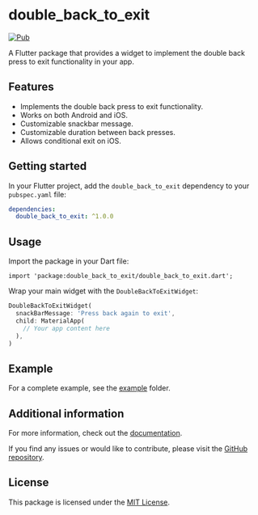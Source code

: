 # double_back_to_exit

[![Pub](https://img.shields.io/pub/v/double_back_to_exit.svg)](https://pub.dev/packages/double_back_to_exit)

A Flutter package that provides a widget to implement the double back press to exit functionality in your app.

## Features

- Implements the double back press to exit functionality.
- Works on both Android and iOS.
- Customizable snackbar message.
- Customizable duration between back presses.
- Allows conditional exit on iOS.

## Getting started

In your Flutter project, add the `double_back_to_exit` dependency to your `pubspec.yaml` file:

```yaml
dependencies: 
  double_back_to_exit: ^1.0.0
```

## Usage

Import the package in your Dart file:

`import 'package:double_back_to_exit/double_back_to_exit.dart';`

Wrap your main widget with the `DoubleBackToExitWidget`:

```dart
DoubleBackToExitWidget(
  snackBarMessage: 'Press back again to exit', 
  child: MaterialApp( 
    // Your app content here 
  ), 
)
```

## Example

For a complete example, see the [example](https://github.com/example/example) folder.

## Additional information

For more information, check out the [documentation](https://pub.dev/documentation/double_back_to_exit/latest/double_back_to_exit/double_back_to_exit-library.html).

If you find any issues or would like to contribute, please visit the [GitHub repository](https://github.com/example/example).

## License

This package is licensed under the [MIT License](https://opensource.org/licenses/MIT).